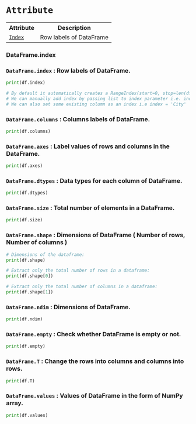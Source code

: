 # `Attribute`

<table>
  <tr>
    <th>Attribute</th> <th>Description</th>
  </tr>
  <tr><td><a href=#index><code>Index</code></a></td> <td>Row labels of DataFrame</td></tr>
</table>

<h3 name=index>DataFrame.index</h3>

### `DataFrame.index` : Row labels of DataFrame.

```python
print(df.index)

# By default it automatically creates a RangeIndex(start=0, stop=len(df), step=1)
# We can manually add index by passing list to index parameter i.e. index = [1, 2, 3]
# We can also set some existing column as an index i.e index = 'City'
```

### `DataFrame.columns` : Columns labels of DataFrame.

```python
print(df.columns)
```

### `DataFrame.axes` : Label values of rows and columns in the DataFrame.

```python
print(df.axes)
```

### `DataFrame.dtypes` : Data types for each column of DataFrame.

```python
print(df.dtypes)
```

### `DataFrame.size` : Total number of elements in a DataFrame.

```python
print(df.size)
```

### `DataFrame.shape` : Dimensions of DataFrame ( Number of rows, Number of columns )

```python
# Dimensions of the dataframe:
print(df.shape)

# Extract only the total number of rows in a dataframe:
print(df.shape[0])

# Extract only the total number of columns in a dataframe:
print(df.shape[1])
```            

### `DataFrame.ndim` : Dimensions of DataFrame.

```python
print(df.ndim)
```

### `DataFrame.empty` : Check whether DataFrame is empty or not.

```python
print(df.empty)
```

### `DataFrame.T` : Change the rows into columns and columns into rows.

```python
print(df.T)
```

### `DataFrame.values` : Values of DataFrame in the form of NumPy array.

```python
print(df.values)
```
